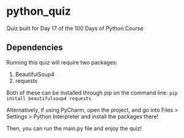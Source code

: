 # python_quiz
Quiz built for Day 17 of the 100 Days of Python Course

## Dependencies

Running this quiz will require two packages:
1. BeautifulSoup4
2. requests

Both of these can be installed through pip on the command line:
`pip install beautifulsoup4 requests`

Alternatively, if using PyCharm, open the project, and go into Files > Settings > Python Interpreter and install the packages there!

Then, you can run the main.py file and enjoy the quiz!

